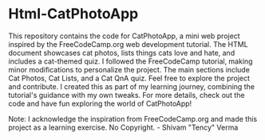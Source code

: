 # Html-CatPhotoApp
This repository contains the code for CatPhotoApp, a mini web project inspired by the FreeCodeCamp.org web development tutorial. The HTML document showcases cat photos, lists things cats love and hate, and includes a cat-themed quiz. I followed the FreeCodeCamp tutorial, making minor modifications to personalize the project. The main sections include Cat Photos, Cat Lists, and a Cat QnA quiz. Feel free to explore the project and contribute. I created this as part of my learning journey, combining the tutorial's guidance with my own tweaks. For more details, check out the code and have fun exploring the world of CatPhotoApp!

Note: I acknowledge the inspiration from FreeCodeCamp.org and made this project as a learning exercise. No Copyright. - Shivam "Tency" Verma




